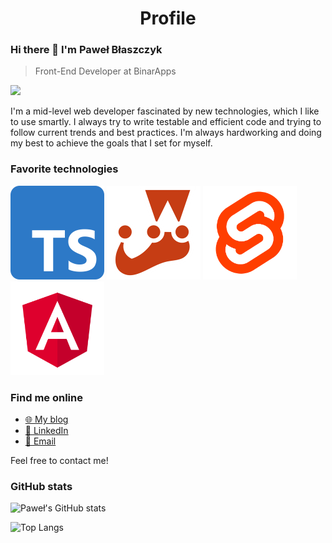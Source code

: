 <h1 align="center">
Profile
</h1>

### Hi there 👋 I'm Paweł Błaszczyk

> Front-End Developer at BinarApps

![](https://komarev.com/ghpvc/?username=pawelblaszczyk5&color=blueviolet)

I'm a mid-level web developer fascinated by new technologies, which I like to use smartly. I always try to write testable and efficient code and trying to follow current trends and best practices. I'm always hardworking and doing my best to achieve the goals that I set for myself.

### Favorite technologies

![Typescript](assets/typescript.png) ![Jest](assets/jest.png) ![Svelte](assets/svelte.png) ![Angular](assets/angular.png)

### Find me online

- [🌐 My blog](https://pawel-blaszczyk-blog.netlify.app/ " 🌐 My blog")
- [💼 LinkedIn](https://www.linkedin.com/in/pawel-blaszczyk/ " 💼 LinkedIn")
- [📧 Email](mailto:pawelblaszczyk@wir.pl "📧 Email")

Feel free to contact me!

### GitHub stats

![Paweł's GitHub stats](https://github-readme-stats.vercel.app/api?username=pawelblaszczyk5&theme=cobalt&show_icons=true)

![Top Langs](https://github-readme-stats.vercel.app/api/top-langs/?username=pawelblaszczyk5&layout=compact&theme=cobalt)
